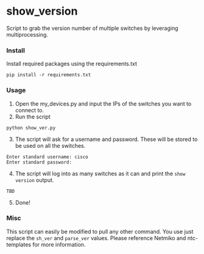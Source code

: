 # show_version
Script to grab the version number of multiple switches by leveraging multiprocessing.

### Install
Install required packages using the requirements.txt
```
pip install -r requirements.txt
```

### Usage
1. Open the my_devices.py and input the IPs of the switches you want to connect to.
2. Run the script
```
python show_ver.py
```
3. The script will ask for a username and password. These will be stored to be used on all the switches.
```
Enter standard username: cisco
Enter standard password: 
```
4. The script will log into as many switches as it can and print the `show version` output.
```
TBD
```
5. Done!

### Misc
This script can easily be modified to pull any other command. You use just replace the `sh_ver` and `parse_ver` values. Please reference Netmiko and ntc-templates for more information.
